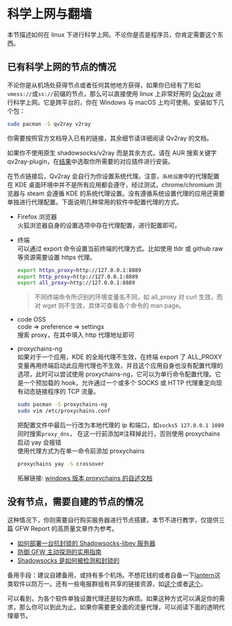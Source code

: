 # 科学上网与翻墙

本节描述如何在 linux 下进行科学上网。不论你是否是程序员，你肯定需要这个东西。

## 已有科学上网的节点的情况

不论你是从机场处获得节点或者任何其他地方获得，如果你已经有了形如`vmess://`或`ss://`前缀的节点，那么可以直接使用 linux 上非常好用的 [Qv2ray](https://qv2ray.net/) 进行科学上网。它是跨平台的，你在 Windows 与 macOS 上均可使用。安装如下几个包：

```bash
sudo pacman -S qv2ray v2ray
```

你需要按照官方文档导入已有的链接，其余细节请详细阅读 Qv2ray 的文档。

如果你不使用原生 shadowsocks/v2ray 而是其余方式，请在 AUR 搜索关键字 qv2ray-plugin，在[结果](https://aur.archlinux.org/packages/?O=0&K=qv2ray-plugin)中选取你所需要的对应插件进行安装。

在节点链接后，Qv2ray 会自行为你设置系统代理。注意，`系统设置`中的代理配置在 KDE 桌面环境中并不是所有应用都会遵守，经过测试，chrome/chromium 浏览器与 steam 会遵循 KDE 的系统代理设置。没有遵循系统设置代理的应用还需要单独进行代理配置。下面说明几种常用的软件中配置代理的方式。

- Firefox 浏览器  
  火狐浏览器自身的设置选项中存在代理配置，进行配置即可。

- 终端  
  可以通过 export 命令设置当前终端的代理方式。比如使用 tldr 或 github raw 等资源需要设置 https 代理。

  ```bash
  export https_proxy=http://127.0.0.1:8889
  export http_proxy=http://127.0.0.1:8889
  export all_proxy=http://127.0.0.1:8889
  ```

  > 不同终端命令所识别的环境变量名不同，如 all_proxy 对 curl 生效，而对 wget 则不生效，具体可查看各个命令的 man page。

- code OSS  
   code => preference => settings  
   搜索 proxy，在其中填入 http 代理地址即可

- proxychains-ng  
  如果对于一个应用，KDE 的全局代理不生效，在终端 export 了 ALL_PROXY 变量再用终端启动此应用代理也不生效，并且这个应用自身也没有配置代理的选项，此时可以尝试使用 proxychains-ng，它可以为单行命令配置代理。它是一个预加载的 hook，允许通过一个或多个 SOCKS 或 HTTP 代理重定向现有动态链接程序的 TCP 流量。

  ```bash
  sudo pacman -S proxychains-ng
  sudo vim /etc/proxychains.conf
  ```

  把配置文件中最后一行改为本地代理的 ip 和端口，如`socks5 127.0.0.1 1089`  
  同时搜索`proxy_dns`， 在这一行前添加#注释掉此行，否则使用 proxychains 启动 yay 会报错  
  使用代理方式为在单一命令前添加 proxychains

  ```bash
  proxychains yay -S crossover
  ```

  拓展链接: [windows 版本 proxychains 的自述文档](https://github.com/shunf4/proxychains-windows/blob/master/README_zh-Hans.md)

## 没有节点，需要自建的节点的情况

这种情况下，你则需要自行购买服务器进行节点搭建，本节不进行教学，仅提供三篇 GFW Report 的高质量文章作为参考。

- [如何部署一台抗封锁的 Shadowsocks-libev 服务器](https://gfw.report/blog/ss_tutorial/zh/)
- [防御 GFW 主动探测的实用指南](https://gfw.report/blog/ss_advise/zh/)
- [Shadowsocks 是如何被检测和封锁的](https://gfw.report/talks/imc20/zh/)

备用手段：建议自建备用，或持有多个机场。不想花钱的或者自备一下[lantern](https://aur.archlinux.org/packages/lantern-bin/)这类软件以防万一。还有一些电报群组有共享的链接资源，如[这个](https://t.me/wtovpn)或者[这个](https://t.me/TG_Mtproxy_1)。

可以看到，为各个软件单独设置代理还是较为麻烦。如果这种方式可以满足你的需求，那么你可以到此为止。如果你需要更全面的流量代理，可以阅读下面的透明代理章节。
